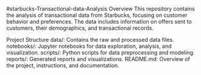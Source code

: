 #starbucks-Transactional-data-Analysis
Overview
This repository contains the analysis of transactional data from Starbucks, focusing on customer behavior and preferences. The data includes information on offers sent to customers, their demographics, and transactional records.

Project Structure
data/: Contains the raw and processed data files.
notebooks/: Jupyter notebooks for data exploration, analysis, and visualization.
scripts/: Python scripts for data preprocessing and modeling.
reports/: Generated reports and visualizations.
README.md: Overview of the project, instructions, and documentation.

